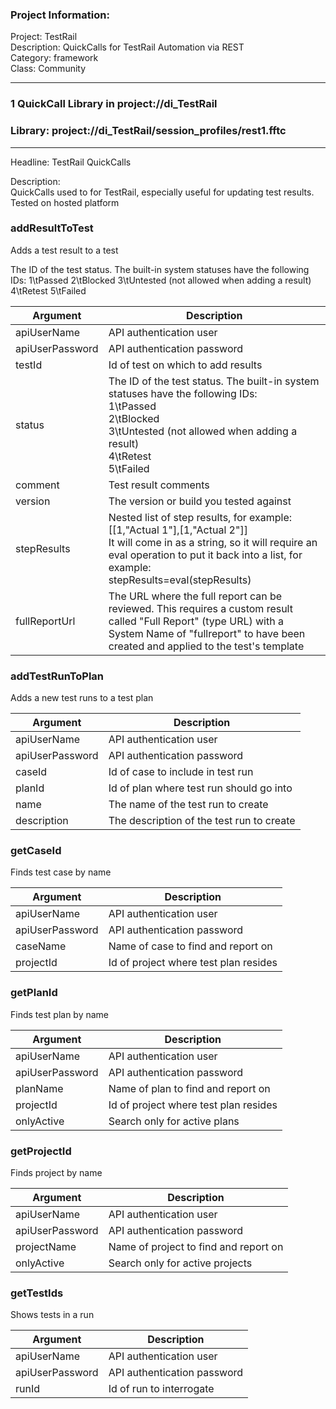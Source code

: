 ### Project Information:
Project: TestRail  
Description: QuickCalls for TestRail Automation via REST  
Category: framework  
Class: Community  
  
___
### 1 QuickCall Library in project://di_TestRail
### Library: project://di_TestRail/session_profiles/rest1.fftc
___
Headline: TestRail QuickCalls

Description:  
QuickCalls used to for TestRail, especially useful for updating test results. Tested on hosted platform  
  
### addResultToTest
Adds a test result to a test

The ID of the test status. The built-in system statuses have the following IDs:
1\tPassed
2\tBlocked
3\tUntested (not allowed when adding a result)
4\tRetest
5\tFailed

Argument | Description
------------ | -------------
apiUserName | API authentication user
apiUserPassword | API authentication password
testId | Id of test on which to add results
status | The ID of the test status. The built-in system statuses have the following IDs:<br>1\tPassed<br>2\tBlocked<br>3\tUntested (not allowed when adding a result)<br>4\tRetest<br>5\tFailed
comment | Test result comments
version | The version or build you tested against
stepResults | Nested list of step results, for example:<br>[[1,"Actual 1"],[1,"Actual 2"]]<br>It will come in as a string, so it will require an eval operation to put it back into a list, for example:<br>stepResults=eval(stepResults)
fullReportUrl | The URL where the full report can be reviewed. This requires a custom result called "Full Report" (type URL) with a System Name of "fullreport" to have been created and applied to the test's template
### addTestRunToPlan
Adds a new test runs to a test plan

Argument | Description
------------ | -------------
apiUserName | API authentication user
apiUserPassword | API authentication password
caseId | Id of case to include in test run
planId | Id of plan where test run should go into
name | The name of the test run to create
description | The description of the test run to create
### getCaseId
Finds test case by name

Argument | Description
------------ | -------------
apiUserName | API authentication user
apiUserPassword | API authentication password
caseName | Name of case to find and report on
projectId | Id of project where test plan resides
### getPlanId
Finds test plan by name

Argument | Description
------------ | -------------
apiUserName | API authentication user
apiUserPassword | API authentication password
planName | Name of plan to find and report on
projectId | Id of project where test plan resides
onlyActive | Search only for active plans
### getProjectId
Finds project by name

Argument | Description
------------ | -------------
apiUserName | API authentication user
apiUserPassword | API authentication password
projectName | Name of project to find and report on
onlyActive | Search only for active projects
### getTestIds
Shows tests in a run

Argument | Description
------------ | -------------
apiUserName | API authentication user
apiUserPassword | API authentication password
runId | Id of run to interrogate

